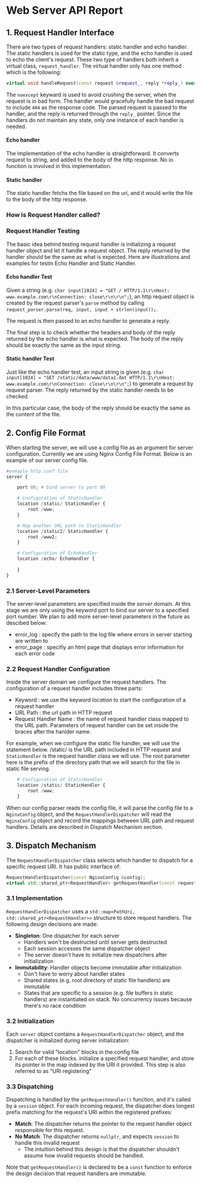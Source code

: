 # Web Server API Report
## 1. Request Handler Interface

There are two types of request handlers: static handler and echo handler. The static handlers is used for the static type, and the echo handler is used to echo the client's request.  These two type of handlers both inherit a virtual class, `request_handler`.  The virtual handler only has one method which is the following:

```c++
virtual void handleRequest(const request &request_, reply *reply_) noexcept = 0;
```

The `noexcept` keyward is used to avoid crushing the server, when the request is in bad form. The handler would gracefully handle the bad request to include `404` as the response code. The parsed request is passed to the handler, and the reply is returned through the `reply_` pointer. Since the handlers do not maintain any state, only one instance of each handler is needed.

#### Echo handler

The implementation of the echo handler is straightforward. It converts request to string, and added to the body of the http response. No io function is involved in this implementation. 

#### Static handler

The static handler fetchs the file based on the uri, and it would write the file to the body of the http response.

### How is Request Handler called?



### Request Handler Testing

The basic idea behind testing request handler is initializing a request handler object and let it handle a request object. The reply returned by the handler should be the same as what is expected. Here are illustrations and examples for testin Echo Handler and Static Handler.

#### Echo handler Test

Given a string (e.g. `char input[1024] = "GET / HTTP/1.1\r\nHost: www.example.com\r\nConnection: close\r\n\r\n";`), an http request object is created by the request parser's `parse` method  by calling `request_parser.parse(req, input, input + strlen(input));`. 

The request is then passed to an echo handler to generate a reply.

The final step is to check whether the headers and body of the reply returned by the echo handler is what is expected. The body of the reply should be exactly the same as the input string.

#### Static handler Test

Just like the echo handler test, an input string is given (e.g. `char input[1024] = "GET /static/data/www/data1.dat HTTP/1.1\r\nHost: www.example.com\r\nConnection: close\r\n\r\n";`) to generate a request by request parser. The reply returned by the static handler needs to be checked.

In this particular case, the body of the reply should be exactly the same as the content of the file. 

## 2. Config File Format
When starting the server, we will use a config file as an argument for server configuration. Currently we are using Nginx Config File Format. Below is an example of our server config file. 

```py
#exmaple http.conf file
server {

    port 80; # bind server to port 80

    # Configuration of StaticHandler
    location /static/ StaticHandler {
        root /www;
    }

    # Map another URL path to StaticHandler
    location /static2/ StaticHandler {
        root /www2;
    }

    # Configuration of EchoHandler
    location /echo/ EchoHandler {
    
    }
}
```

### 2.1 Server-Level Parameters
The server-level parameters are specified inside the *server* domain. At this stage we are only using the keyword port to bind our server to a specified port number. We plan to add more server-level parameters in the future as descibed below:
  * error_log : specify the path to the log file where errors in server starting are written to
  * error_page : specifiy an html page that displays error information for each error code

### 2.2 Request Handler Configuration
Inside the server domain we configure the request handlers. The configuration of a request handler includes three parts:
  * Keyword : we use the keyword *location* to start the configuration of a request handler
  * URL Path : the url path in HTTP request
  * Request Handler Name : the name of request handler class mapped to the URL path. Parameters of request handler can be set inside the braces after the hanlder name.

For example, when we configure the static file handler, we will use the statement below. /static/ is the URL path included in HTTP request and `StaticHandler` is the request handler class we will use. The root parameter here is the prefix of the directory path that we will search for the file in static file serving.
```py
    # Configuration of StaticHandler
    location /static/ StaticHandler {
        root /www;
    }
```

When our config parser reads the config file, it will parse the config file to a `NginxConfig` object, and the `RequestHandlerDispatcher` will read the `NginxConfig` object and record the mappings between URL path and request handlers. Details are described in Dispatch Mechanism section.



## 3. Dispatch Mechanism
The `RequestHandlerDispatcher` class selects which handler to dispatch for a specific request URI. It has public interface of:
```c++
RequestHandlerDispatcher(const NginxConfig &config);
virtual std::shared_ptr<RequestHandler> getRequestHandler(const request &request_) const;
```

### 3.1 Implementation
`RequestHandlerDispatcher` uses a `std::map<PathUri, std::shared_ptr<RequestHandler>>` structure to store request handlers. The following design decisions are made:  
* **Singleton**: One dispatcher for each server
  * Handlers won't be destructed until server gets destructed
  * Each session accesses the same dispatcher object
  * The server doesn't have to initialize new dispatchers after initialization
* **Immutability**: Handler objects become immutable after initialization
  * Don't have to worry about handler states
  * Shared states (e.g. root directory of static file handlers) are immutable
  * States that are specific to a session (e.g. file buffers in static handlers) are instantiated on stack. No concurrency issues because there's no race condition

### 3.2  Initialization
Each `server` object contains a `RequestHandlerDispatcher` object, and the dispatcher is initialized during server initialization:  
1. Search for valid "location" blocks in the config file
2. For each of these blocks. initialize a specified request handler, and store its pointer in the map indexed by the URI it provided. This step is also referred to as "URI registering"

### 3.3 Dispatching
Dispatching is handled by the `getRequestHandler()` function, and it's called by a `session` object. For each incoming request, the dispatcher does longest prefix matching for the request's URI within the registered prefixes:  
* **Match**: The dispatcher returns the pointer to the request handler object responsible for this request. 
* **No Match**: The dispatcher returns `nullptr`, and expects `session` to handle this invalid request 
  * The intuition behind this design is that the dispatcher shouldn't assume how invalid requests should be handled.  

Note that `getRequestHandler()` is declared to be a `const` function to enforce the design decision that request handlers are immutable.